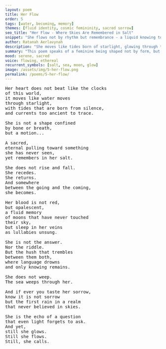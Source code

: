 ```yaml
---
layout: poem
title: Her Flow
order: 5
tags: [water, becoming, memory]
themes: [fluid identity, cosmic femininity, sacred sorrow]
seo_title: "Her Flow - Where Skies Are Remembered in Salt"
snippet: "She flows not by rhythm but remembrance - a liquid knowing too sacred for clocks or names."
author: Ratanah Aerlavynah
description: "She moves like tides born of starlight, glowing through the salt of old moons."
summary: "This poem speaks of a feminine being shaped not by form, but by ancient emotional memory."
mood: serene, sacred
voice: flowing, ethereal
recurrent_symbols: [salt, sea, moon, glow]
image: /assets/img/5-her-flow.png
permalink: /poems/5-her-flow/
---
```


<pre>
Her heart does not beat like the clocks 
of this world,
it moves like water moves 
through starlight,
with tides that are born from silence,
and currents too ancient to trace.

She is not a shape confined 
by bone or breath,
but a motion...

A sacred, 
eternal pulling toward something
she has never seen,
yet remembers in her salt.

She does not rise and fall.
She recedes.
She returns.
And somewhere 
between the going and the coming,
she becomes.

Her blood is not red,
but opalescent,
a fluid memory 
of moons that have never touched 
their sky,
but sleep in her veins
as lullabies unsung.

She is not the answer.
Nor the riddle.
But the hush that trembles 
between them both,
where language drowns
and only knowing remains.

She does not weep.
The sea weeps through her.

And if ever you taste her sorrow,
know it is not sorrow
but the first rain in a realm 
that never believed in skies.

She is the echo of a question
that even light forgets to ask.
And yet,
still she glows.
Still she flows.
Still, she calls.
</pre>
